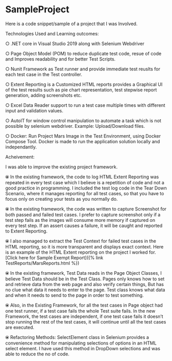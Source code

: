 # SampleProject

Here is a code snippet/sample of a project that I was Involved.

Technologies Used and Learning outcomes: 

○ .NET core in Visual Studio 2019 along with Selenium Webdriver

○ Page Object Model (POM) to reduce duplicate test code, resue of code and Improves readability and for better Test Scripts.

○ Nunit Framework as Test runner and provide immediate test reuslts for each test case in the Test controller. 

○ Extent Reporting is a Customized HTML reports provides a Graphical UI of the test results such as pie chart representation, test stepwise report generation, adding screenshots etc. 

○ Excel Data Reader support to run a test case multiple times with different input and validation values.

○ AutoIT for window control manipulation to automate a task which is not possible by selenium webdriver. Example: Upload/Download files.

○ Docker: Run Project Mars Image in the Test Environment, using Docker Compose Tool. Docker is made to run the application solution locally and independantly. 

Acheivement:

I was able to improve the existing project framework. 

⦿ In the existing framework, the code to log HTML Extent Reporting was repeated in every test case  which I believe is a repetition of code and not a good practice in programming. I included the test log code in the Tear Down Scenario, where it manages reporting for all test cases, so that you have to focus only on creating your tests as you normally do.
	
⦿ In the existing framework, the code was written to capture Screenshot for both passed and failed test cases. I prefer to capture screenshot only if a test step fails as the images will consume more memory if captured on every test step. If an assert causes a failure, it will be caught and reported to Extent Reporting. 

⦿ I also managed to extract the Test Context for failed test cases in the HTML reporting, so it is more transparent and displays exact context.  Here is an example of the HTML Extent reporting on the project I worked for. 
[Click here for Sample Exempt Report]({% link TestReports/MarsReports.html %})
  
⦿ In the existing framework, Test Data reads in  the Page Object Classes, I believe Test Data should be in the Test Class. Pages only knows how to set and retrieve data from the web page and also verify certain things, But has no clue what data it needs to enter to the page. Test class knows what data and when it needs to send to the page in order to test something. 

⦿ Also, in the Existing Framework, for all the test cases in Page object had one test runner, if a test case fails the whole Test suite fails. In the new Framework, the test cases are independent, if one test case fails it doesn’t stop running the rest of the test cases, it will continue until all the test cases are executed.  

⦿ Refactoring Methods: 
SelectElement class in Selenium provides a convenience method for manipulating selections of options in an HTML select element. I have used this method in DropDown selections and was able to reduce the no of code. 
